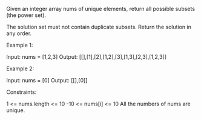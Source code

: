 Given an integer array nums of unique elements, return all possible subsets
(the power set).

The solution set must not contain duplicate subsets. Return the solution in
any order.


Example 1:


Input: nums = [1,2,3]
Output: [[],[1],[2],[1,2],[3],[1,3],[2,3],[1,2,3]]


Example 2:


Input: nums = [0]
Output: [[],[0]]



Constraints:


1 <= nums.length <= 10
-10 <= nums[i] <= 10
All the numbers of nums are unique.




